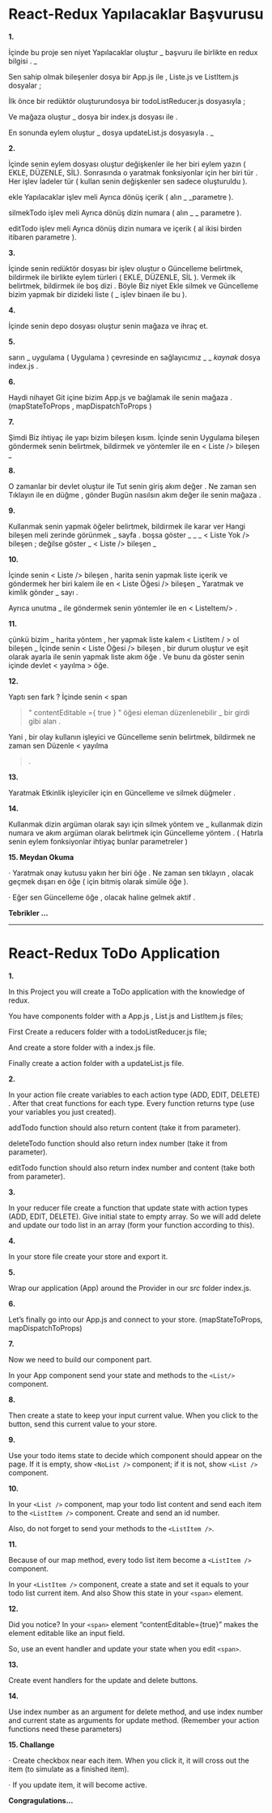 # React-Redux Yapılacaklar Başvurusu

**1.**

İçinde bu proje sen niyet Yapılacaklar oluştur _ başvuru ile birlikte en redux bilgisi . _

Sen sahip olmak bileşenler dosya bir App.js ile , Liste.js  ve ListItem.js dosyalar ;

İlk önce bir redüktör oluşturundosya bir todoListReducer.js dosyasıyla ;

Ve mağaza oluştur _ dosya bir index.js dosyası ile .

En sonunda eylem oluştur _ dosya updateList.js dosyasıyla . _

**2.**

İçinde senin eylem dosyası oluştur değişkenler ile her biri eylem yazın ( EKLE, DÜZENLE, SİL). Sonrasında o yaratmak fonksiyonlar için her biri tür . Her işlev İadeler tür ( kullan senin değişkenler sen sadece oluşturuldu ).

ekle Yapılacaklar işlev meli Ayrıca dönüş içerik ( alın _ _parametre ).

silmekTodo işlev meli Ayrıca dönüş dizin numara ( alın _ _ parametre ).

editTodo işlev meli Ayrıca dönüş dizin numara ve içerik ( al ikisi birden itibaren parametre ).

**3.**

İçinde senin redüktör dosyası bir işlev oluştur o Güncelleme belirtmek, bildirmek ile birlikte eylem türleri ( EKLE, DÜZENLE, SİL ). Vermek ilk belirtmek, bildirmek ile boş dizi . Böyle Biz niyet Ekle silmek ve Güncelleme bizim yapmak bir dizideki liste ( _ işlev binaen ile bu ).

**4.**

İçinde senin depo dosyası oluştur senin mağaza ve ihraç et.

**5.**

sarın _ uygulama ( Uygulama ) çevresinde en sağlayıcımız _ _ *kaynak* dosya index.js .

**6.**

Haydi nihayet Git içine bizim App.js ve bağlamak ile senin mağaza . (mapStateToProps , mapDispatchToProps )

**7.**

Şimdi Biz ihtiyaç ile yapı bizim bileşen kısım. İçinde senin Uygulama bileşen göndermek senin belirtmek, bildirmek ve yöntemler ile en  < Liste /> bileşen _

**8.**

O zamanlar bir devlet oluştur ile Tut senin giriş akım değer . Ne zaman sen Tıklayın ile en düğme , gönder Bugün nasılsın akım değer ile senin mağaza .

**9.**

Kullanmak senin yapmak öğeler belirtmek, bildirmek ile karar ver Hangi bileşen meli zerinde görünmek _ sayfa . boşsa göster _ _ _  < Liste Yok /> bileşen ; değilse göster _ < Liste /> bileşen _

**10.**

İçinde senin < Liste /> bileşen , harita senin yapmak liste içerik ve göndermek her biri kalem ile en < Liste Öğesi /> bileşen _ Yaratmak ve kimlik gönder _ sayı .

Ayrıca unutma _ ile göndermek senin yöntemler ile en  < ListeItem/> .

**11.**

çünkü bizim _ harita yöntem , her yapmak liste kalem < ListItem / > ol bileşen _ İçinde senin < Liste Öğesi /> bileşen , bir durum oluştur ve eşit olarak ayarla ile senin yapmak liste akım öğe . Ve bunu da göster senin içinde devlet < yayılma > öğe.

**12.**

Yaptı sen fark ? İçinde senin < span

> " contentEditable
> ={ true } " öğesi eleman düzenlenebilir _ bir girdi gibi alan .

Yani , bir olay kullanın işleyici ve Güncelleme senin belirtmek, bildirmek ne zaman sen Düzenle < yayılma

> .

**13.**

Yaratmak Etkinlik işleyiciler için en Güncelleme ve silmek düğmeler .

**14.**

Kullanmak dizin argüman olarak sayı için silmek yöntem ve _ kullanmak dizin
numara ve akım argüman olarak belirtmek için Güncelleme yöntem . ( Hatırla
senin eylem fonksiyonlar ihtiyaç bunlar parametreler )

**15. Meydan Okuma**

·
Yaratmak onay
kutusu yakın her biri öğe . Ne zaman sen tıklayın , olacak geçmek dışarı en öğe
( için bitmiş olarak simüle öğe ).

·
Eğer sen
Güncelleme öğe , olacak haline gelmek aktif .

**Tebrikler …**

---

# React-Redux ToDo Application

**1.**

In this Project
you will create a ToDo application with the knowledge of redux.

You have components folder with a App.js , List.js  and ListItem.js files;

First Create a reducers folder with a todoListReducer.js file;

And create a store folder with a index.js file.

Finally create a action folder with a updateList.js file.

**2.**

In your action
file create variables to each action type (ADD, EDIT,
DELETE) . After that creat functions for each type. Every
function returns type (use your variables you just created).

addTodo function should also return content (take it from parameter).

deleteTodo function should also return index number (take it from parameter).

editTodo function should also return index number and content (take both from parameter).

**3.**

In your reducer
file create a function that update state with action types (ADD, EDIT, DELETE). Give initial state to empty array. So we will add
delete and update our todo list in an array (form your function according to
this).

**4.**

In your store file
create your store and export it.

**5.**

Wrap our
application (App) around the Provider in our *src* folder index.js.

**6.**

Let’s finally go
into our App.js and connect to your store. (mapStateToProps, mapDispatchToProps)

**7.**

Now we need to build
our component part.

In your App
component send your state and methods to the  `<List/>` component.

**8.**

Then create a
state to keep your input current value. When you click to the button, send this
current value to your store.

**9.**

Use your todo items
state to decide which component should appear on the page. If it is empty, show  `<NoList />` component; if it is not, show `<List />` component.

**10.**

In your `<List />` component, map your todo list content and send each
item to the `<ListItem />` component. Create and send an id number.

Also, do not forget
to send your methods to the  `<ListItem />`.

**11.**

Because of our map
method, every todo list item become a `<ListItem />` component.

In your `<ListItem />` component, create a state and set it equals to your
todo list current item. And also Show this state in your `<span>` element.

**12.**

Did you notice? In your `<span>` element “contentEditable={true}” makes the element editable like an input field.

So, use an event handler and update your state when you edit `<span>`.

**13.**

Create event handlers for the update and delete buttons.

**14.**

Use index number as an argument for delete method, and use index number and
current state as arguments for update method. (Remember your action functions
need these parameters)

**15. Challange**

·
Create checkbox near each item. When you click it, it will
cross out the item (to simulate as a finished item).

·
If you update item, it will become active.

**Congragulations…**
